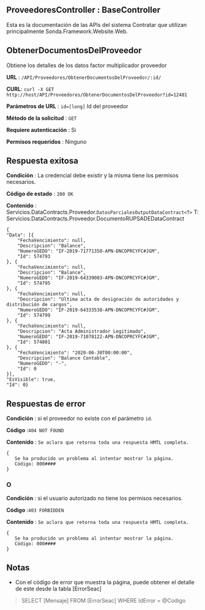 ##  ProveedoresController : BaseController
Esta es la documentación de las APIs del sistema Contratar que utilizan principalmente Sonda.Framework.Website.Web.

## ObtenerDocumentosDelProveedor
Obtiene los detalles de los datos factor multiplicador proveedor

**URL**  :  `/API/Proveedores/ObtenerDocumentosDelProveedor/:id/`

**CURL**: `curl -X GET http://host/API/Proveedores/ObtenerDocumentosDelProveedor?id=12481`

**Parámetros de URL** : `id=[long]` Id del proveedor

**Método de la solicitud**  :  `GET`

**Requiere autenticación**  : Si

**Permisos requeridos**  : Ninguno
 
## Respuesta exitosa

**Condición**  : La credencial debe existir y la misma tiene los permisos necesarios.

**Código de estado**  :  `200 OK`

**Contenido** : Servicios.DataContracts.Proveedor.`DatosParcialesOutputDataContract<T>`
T: Servicios.DataContracts.Proveedor.DocumentoRUPSADEDataContract
    
    {
	"Data": [{
		"FechaVencimiento": null,
		"Descripcion": "Balance",
		"NumeroGEDO": "IF-2019-71771350-APN-DNCOPRCYFC#JGM",
		"Id": 574793
	}, {
		"FechaVencimiento": null,
		"Descripcion": "Balance",
		"NumeroGEDO": "IF-2019-64339003-APN-DNCOPRCYFC#JGM",
		"Id": 574795
	}, {
		"FechaVencimiento": null,
		"Descripcion": "Ultima acta de designación de autoridades y distribución de cargos",
		"NumeroGEDO": "IF-2019-64333538-APN-DNCOPRCYFC#JGM",
		"Id": 574799
	}, {
		"FechaVencimiento": null,
		"Descripcion": "Acta Administrador Legitimado",
		"NumeroGEDO": "IF-2019-71078122-APN-DNCOPRCYFC#JGM",
		"Id": 574801
	}, {
		"FechaVencimiento": "2020-06-30T00:00:00",
		"Descripcion": "Balance Contable",
		"NumeroGEDO": "-",
		"Id": 0
	}],
	"EsVisible": true,
	"Id": 0}


## Respuestas de error

**Condición** : si el proveedor no existe con el parámetro `id`.

**Código** :`404 NOT FOUND`

**Contenido** : `Se aclara que retorna toda una respuesta HMTL completa.`

	{
	   Se ha producido un problema al intentar mostrar la página.
	   Código: 000####
	}

### O

**Condición** : si el usuario autorizado no tiene los permisos necesarios.

**Código** :`403 FORBIDDEN`

**Contenido** : `Se aclara que retorna toda una respuesta HMTL completa.`

	{
	   Se ha producido un problema al intentar mostrar la página.
	   Código: 000####	   
	}

## Notas
* Con el código de error que muestra la página, puede obtener el detalle de este desde la tabla [ErrorSeac]
>SELECT [Mensaje] FROM [ErrorSeac] WHERE IdError = @Codigo
<!--stackedit_data:
eyJoaXN0b3J5IjpbMzgyNjI1MjEzXX0=
-->